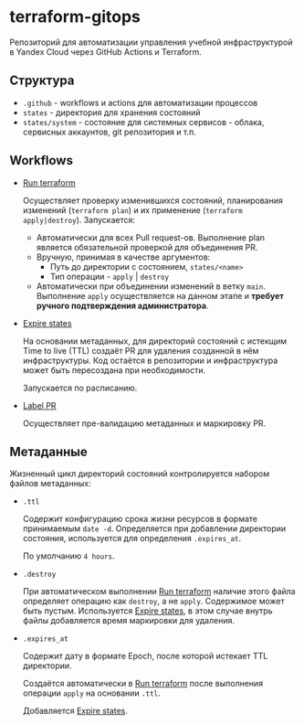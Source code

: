# terraform-gitops

Репозиторий для автоматизации управления учебной инфраструктурой в Yandex Cloud через GitHub Actions и Terraform.

## Структура

- `.github` - workflows и actions для автоматизации процессов 
- `states` - директория для хранения состояний
- `states/system` - состояние для системных сервисов - облака, сервисных аккаунтов, git репозитория и т.п.

## Workflows

- [Run terraform](https://github.com/digital-academy-devops/terraform-gitops/actions/workflows/terraform.yaml) 
  
  Осуществляет проверку изменившихся состояний, планирования изменений (`terraform plan`) и их применение (`terraform apply|destroy`).
  Запускается:
  - Автоматически для всех Pull request-ов. Выполнение plan является обязательной проверкой для объединения PR.
  - Вручную, принимая в качестве аргументов:
    - Путь до директории с состоянием, `states/<name>`
    - Тип операции - `apply` | `destroy`
  - Автоматически при объединении изменений в ветку `main`. 
    Выполнение `apply` осуществляется на данном этапе и **требует ручного подтверждения администратора**.
- [Expire states](https://github.com/digital-academy-devops/terraform-gitops/actions/workflows/expire.yaml)
  
  На основании метаданных, для директорий состояний с истекщим Time to live (TTL) создаёт PR для удаления созданной в нём инфраструктуры.
  Код остаётся в репозитории и инфраструктура может быть пересоздана при необходимости.

  Запускается по расписанию.  
  
- [Label PR](https://github.com/digital-academy-devops/terraform-gitops/actions/workflows/label.yaml)

  Осуществляет пре-валидацию метаданных и маркировку PR.

## Метаданные 
Жизненный цикл директорий состояний контролируется набором файлов метаданных:
- `.ttl`
    
    Содержит конфигурацию срока жизни ресурсов в формате принимаемым `date -d`. Определяется при добавлении директории состояния, используется для определения `.expires_at`. 

    По умолчанию `4 hours`.
- `.destroy`

    При автоматическом выполнении [Run terraform](#workflows) наличие этого файла определяет операцию как `destroy`, а не `apply`. 
    Содержимое может быть пустым. Используется [Expire states](#workflows), в этом случае внутрь файлы добавляется время маркировки для удаления.

- `.expires_at`
    
  Содержит дату в формате Epoch, после которой истекает TTL директории. 
  
  Создаётся автоматически в [Run terraform](#workflows) после выполнения операции `apply` на основании `.ttl`.

  Добавляется [Expire states](#workflows).
